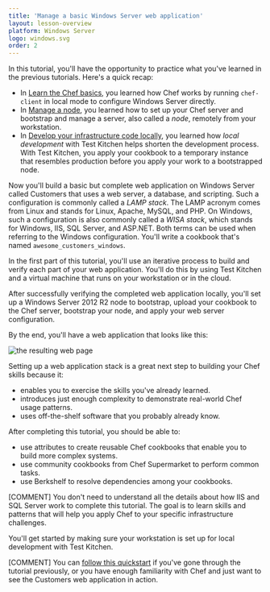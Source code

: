 ```yaml
---
title: 'Manage a basic Windows Server web application'
layout: lesson-overview
platform: Windows Server
logo: windows.svg
order: 2
---
```

In this tutorial, you'll have the opportunity to practice what you've learned in the previous tutorials. Here's a quick recap:

* In [Learn the Chef basics](/tutorials/learn-the-basics/windows/free/), you learned how Chef works by running `chef-client` in local mode to configure Windows Server directly.
* In [Manage a node](/tutorials/manage-a-node/windows/), you learned how to set up your Chef server and bootstrap and manage a server, also called a _node_, remotely from your workstation.
* In [Develop your infrastructure code locally](/local-development/windows/), you learned how _local development_ with Test Kitchen helps shorten the development process. With Test Kitchen, you apply your cookbook to a temporary instance that resembles production before you apply your work to a bootstrapped node.

Now you'll build a basic but complete web application on Windows Server called Customers that uses a web server, a database, and scripting. Such a configuration is commonly called a _LAMP stack_. The LAMP acronym comes from Linux and stands for Linux, Apache, MySQL, and PHP. On Windows, such a configuration is also commonly called a _WISA stack_, which stands for Windows, IIS, SQL Server, and ASP.NET. Both terms can be used when referring to the Windows configuration. You'll write a cookbook that's named `awesome_customers_windows`.

In the first part of this tutorial, you'll use an iterative process to build and verify each part of your web application. You'll do this by using Test Kitchen and a virtual machine that runs on your workstation or in the cloud.

After successfully verifying the completed web application locally, you'll set up a Windows Server 2012 R2 node to bootstrap, upload your cookbook to the Chef server, bootstrap your node, and apply your web server configuration.

By the end, you'll have a web application that looks like this:

![the resulting web page](misc/manage_customers_node.png)

Setting up a web application stack is a great next step to building your Chef skills because it:

* enables you to exercise the skills you've already learned.
* introduces just enough complexity to demonstrate real-world Chef usage patterns.
* uses off-the-shelf software that you probably already know.

After completing this tutorial, you should be able to:

* use attributes to create reusable Chef cookbooks that enable you to build more complex systems.
* use community cookbooks from Chef Supermarket to perform common tasks.
* use Berkshelf to resolve dependencies among your cookbooks.

[COMMENT] You don't need to understand all the details about how IIS and SQL Server work to complete this tutorial. The goal is to learn skills and patterns that will help you apply Chef to your specific infrastructure challenges.

You'll get started by making sure your workstation is set up for local development with Test Kitchen.

[COMMENT] You can [follow this quickstart](/manage-a-web-app/windows/bring-up-the-web-app-using-test-kitchen/) if you've gone through the tutorial previously, or you have enough familiarity with Chef and just want to see the Customers web application in action.
